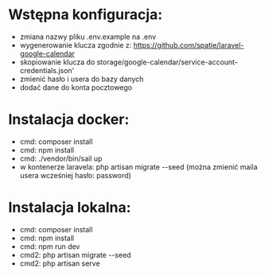# Wstępna konfiguracja:
 - zmiana nazwy pliku .env.example na .env
 - wygenerowanie klucza zgodnie z: https://github.com/spatie/laravel-google-calendar
 - skopiowanie klucza do storage/google-calendar/service-account-credentials.json'
 - zmienić hasło i usera do bazy danych 
 - dodać dane do konta pocztowego

# Instalacja docker:
 - cmd: composer install
 - cmd: npm install
 - cmd: ./vendor/bin/sail up
 - w kontenerze laravela: php artisan migrate --seed (można zmienić maila usera wcześniej hasło: password)

# Instalacja lokalna:
 - cmd: composer install
 - cmd: npm install
 - cmd: npm run dev
 - cmd2: php artisan migrate --seed
 - cmd2: php artisan serve